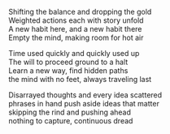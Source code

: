 Shifting the balance and dropping the gold  
Weighted actions each with story unfold  
A new habit here, and a new habit there  
Empty the mind, making room for hot air  

Time used quickly and quickly used up  
The will to proceed ground to a halt  
Learn a new way, find hidden paths  
the mind with no feet, always traveling last  

Disarrayed thoughts and every idea scattered  
phrases in hand push aside ideas that matter  
skipping the rind and pushing ahead  
nothing to capture, continuous dread  


